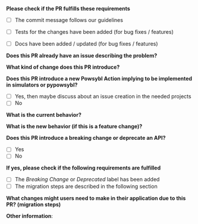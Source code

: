 **Please check if the PR fulfills these requirements**
<!-- please use `'[x]'` to check the checkboxes, or submit the PR and then click the checkboxes -->
- [ ] The commit message follows our guidelines
- [ ] Tests for the changes have been added (for bug fixes / features)
- [ ] Docs have been added / updated (for bug fixes / features)


**Does this PR already have an issue describing the problem?**
<!-- If so, link to this issue using `'Fixes #XXX'` and skip the rest -->



**What kind of change does this PR introduce?**
<!-- Bug fix, feature, docs update, ... -->

**Does this PR introduce a new Powsybl Action implying to be implemented in simulators or pypowsybl?**
- [ ] Yes, then maybe discuss about an issue creation in the needed projects
- [ ] No

**What is the current behavior?**
<!-- You can also link to an open issue here -->



**What is the new behavior (if this is a feature change)?**



**Does this PR introduce a breaking change or deprecate an API?**
- [ ] Yes
- [ ] No

**If yes, please check if the following requirements are fulfilled**
<!-- If no breaking changes or API deprecations were introduced, delete this section -->
- [ ] The *Breaking Change* or *Deprecated* label has been added
- [ ] The migration steps are described in the following section

**What changes might users need to make in their application due to this PR? (migration steps)**
<!-- If this PR introduces a breaking change, describe the migration steps -->
<!-- The content of this section will be copied in the migration guide -->



**Other information**:
<!-- if any of the questions/checkboxes don't apply, please delete them entirely -->

